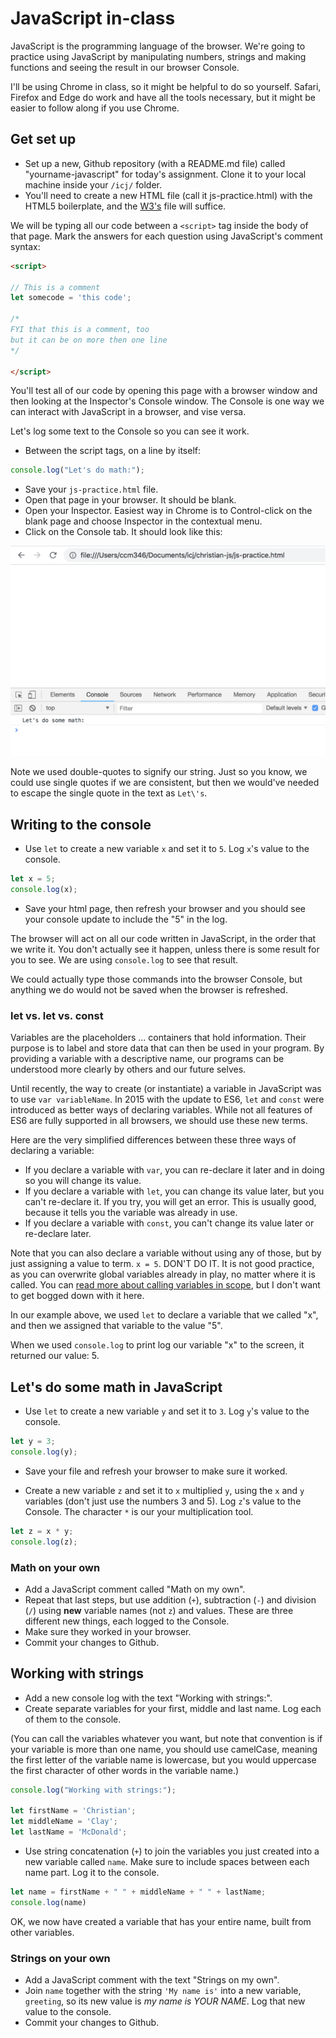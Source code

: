 # JavaScript in-class

JavaScript is the programming language of the browser. We're going to practice using JavaScript by manipulating numbers, strings and making functions and seeing the result in our browser Console.

I'll be using Chrome in class, so it might be helpful to do so yourself. Safari, Firefox and Edge do work and have all the tools necessary, but it might be easier to follow along if you use Chrome.

## Get set up

- Set up a new, Github repository (with a README.md file) called "yourname-javascript" for today's assignment. Clone it to your local machine inside your `/icj/` folder.
- You'll need to create a new HTML file (call it js-practice.html) with the HTML5 boilerplate, and the [W3's](https://www.w3schools.com/html/html5_intro.asp) file will suffice.

We will be typing all our code between a `<script>` tag inside the body of that page. Mark the answers for each question using JavaScript's comment syntax:

```html
<script>

// This is a comment
let somecode = 'this code';

/*
FYI that this is a comment, too
but it can be on more then one line
*/

</script>
```

You'll test all of our code by opening this page with a browser window and then looking at the Inspector's Console window. The Console is one way we can interact with JavaScript in a browser, and vise versa.

Let's log some text to the Console so you can see it work.

- Between the script tags, on a line by itself:

```js
console.log("Let's do math:");
```

- Save your `js-practice.html` file.
- Open that page in your browser. It should be blank.
- Open your Inspector. Easiest way in Chrome is to Control-click on the blank page and choose Inspector in the contextual menu.
- Click on the Console tab. It should look like this:

![console](../images/js-show-console.png)

Note we used double-quotes to signify our string. Just so you know, we could use single quotes if we are consistent, but then we would've needed to escape the single quote in the text as `Let\'s`.

## Writing to the console

- Use `let` to create a new variable `x` and set it to `5`. Log `x`'s value to the console.

```js
let x = 5;
console.log(x);
```

- Save your html page, then refresh your browser and you should see your console update to include the "5" in the log.

The browser will act on all our code written in JavaScript, in the order that we write it. You don't actually see it happen, unless there is some result for you to see. We are using `console.log` to see that result.

We could actually type those commands into the browser Console, but anything we do would not be saved when the browser is refreshed.

### let vs. let vs. const

Variables are the placeholders ... containers that hold information. Their purpose is to label and store data that can then be used in your program. By providing a variable with a descriptive name, our programs can be understood more clearly by others and our future selves.

Until recently, the way to create (or instantiate) a variable in JavaScript was to use `var variableName`. In 2015 with the update to ES6, `let` and `const` were introduced as better ways of declaring variables. While not all features of ES6 are fully supported in all browsers, we should use these new terms.

Here are the very simplified differences between these three ways of declaring a variable:

- If you declare a variable with `var`, you can re-declare it later and in doing so you will change its value.
- If you declare a variable with `let`, you can change its value later, but you can't re-declare it. If you try, you will get an error. This is usually good, because it tells you the variable was already in use.
- If you declare a variable with `const`, you can't change its value later or re-declare later.

Note that you can also declare a variable without using any of those, but by just assigning a value to term. `x = 5`. DON'T DO IT. It is not good practice, as you can overwrite global variables already in play, no matter where it is called. You can [read more about calling variables in scope](https://wesbos.com/javascript-scoping/), but I don't want to get bogged down with it here.

In our example above, we used `let` to declare a variable that we called "x", and then we assigned that variable to the value "5".

When we used `console.log` to print log our variable "x" to the screen, it returned our value: 5.

## Let's do some math in JavaScript

- Use `let` to create a new variable `y` and set it to `3`. Log `y`'s value to the console.

```js
let y = 3;
console.log(y);
```

- Save your file and refresh your browser to make sure it worked.

- Create a new variable `z` and set it to `x` multiplied `y`, using the `x` and `y` variables (don't just use the numbers 3 and 5). Log `z`'s value to the Console. The character `*` is our your multiplication tool.

```js
let z = x * y;
console.log(z);
```

### Math on your own

- Add a JavaScript comment called "Math on my own".
- Repeat that last steps, but use addition (`+`), subtraction (`-`) and division (`/`) using **new** variable names (not `z`) and values. These are three different new things, each logged to the Console.
- Make sure they worked in your browser.
- Commit your changes to Github.

## Working with strings

- Add a new console log with the text "Working with strings:".
- Create separate variables for your first, middle and last name. Log each of them to the console.

(You can call the variables whatever you want, but note that convention is if your variable is more than one name, you should use camelCase, meaning the first letter of the variable name is lowercase, but you would uppercase the first character of other words in the variable name.)

```js
console.log("Working with strings:");

let firstName = 'Christian';
let middleName = 'Clay';
let lastName = 'McDonald';
```

- Use string concatenation (`+`) to join the variables you just created into a new variable called `name`. Make sure to include spaces between each name part. Log it to the console.

```js
let name = firstName + " " + middleName + " " + lastName;
console.log(name)
```

OK, we now have created a variable that has your entire name, built from other variables.

### Strings on your own

- Add a JavaScript comment with the text "Strings on my own".
- Join `name` together with the string `'My name is'` into a new variable, `greeting`, so its new value is *my name is YOUR NAME*. Log that new value to the console.
- Commit your changes to Github.
